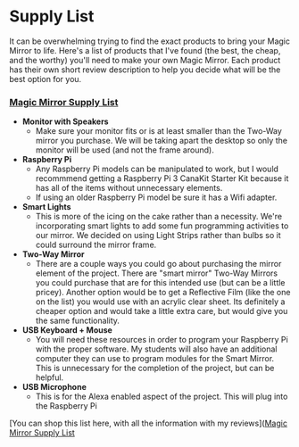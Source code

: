 # Supply List
It can be overwhelming trying to find the exact products to bring your Magic Mirror to life. Here's a list of products that I've found (the best, the cheap, and the worthy) you'll need to make your own Magic Mirror. Each product has their own short review description to help  you decide what will be the best option for you.

### [Magic Mirror Supply List](https://www.amazon.com/shop/madipfaff?listId=1HSNXJWWLVARH&ref=idea_share_inf)
- **Monitor with Speakers**
  - Make sure your monitor fits or is at least smaller than the Two-Way mirror you purchase. We will be taking apart the desktop so only the monitor will be used (and not the frame around).
- **Raspberry Pi**
  - Any Raspberry Pi models can be manipulated to work, but I would recommmend getting a Raspberry Pi 3 CanaKit Starter Kit because it has all of the items without unnecessary elements.
  - If using an older Raspberry Pi model be sure it has a Wifi adapter.
- **Smart Lights**
  - This is more of the icing on the cake rather than a necessity. We're incorporating smart lights to add some fun programming activities to our mirror. We decided on using Light Strips rather than bulbs so it could surround the mirror frame.
- **Two-Way Mirror**
  - There are a couple ways you could go about purchasing the mirror element of the project. There are "smart mirror" Two-Way Mirrors you could purchase that are for this intended use (but can be a little pricey). Another option would be to get a Reflective Film (like the one on the list) you would use with an acrylic clear sheet. Its definitely a cheaper option and would take a little extra care, but would give you the same functionality.
- **USB Keyboard + Mouse**
  - You will need these resources in order to program your Raspberry Pi with the proper software. My students will also have an additional computer they can use to program modules for the Smart Mirror. This is unnecessary for the completion of the project, but can be helpful.
- **USB Microphone**
  - This is for the Alexa enabled aspect of the project. This will plug into the Raspberry Pi


[You can shop this list here, with all the information with my reviews]([Magic Mirror Supply List](https://www.amazon.com/shop/madipfaff?listId=1HSNXJWWLVARH&ref=idea_share_inf)
